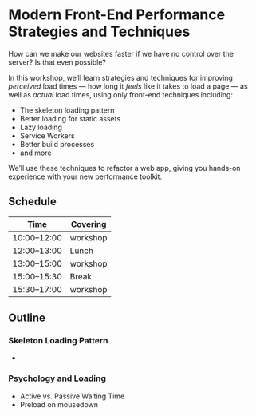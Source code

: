# Modern Front-End Performance Strategies and Techniques

How can we make our websites faster if we have no control over the server? Is that even possible?

In this workshop, we’ll learn strategies and techniques for improving _perceived_ load times — how long it _feels_ like it takes to load a page — as well as _actual_ load times, using only front-end techniques including:

*   The skeleton loading pattern
*   Better loading for static assets
*   Lazy loading
*   Service Workers
*   Better build processes
*   and more

We’ll use these techniques to refactor a web app, giving you hands-on experience with your new performance toolkit.

## Schedule

| Time        | Covering |
| ----------- | -------- |
| 10:00–12:00 | workshop |
| 12:00–13:00 | Lunch    |
| 13:00–15:00 | workshop |
| 15:00–15:30 | Break    |
| 15:30–17:00 | workshop |

## Outline

### Skeleton Loading Pattern

*

### Psychology and Loading

*   Active vs. Passive Waiting Time
*   Preload on mousedown
